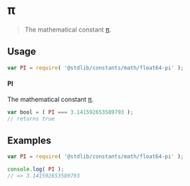 # π

> The mathematical constant [π][pi].

<section class="usage">

## Usage

```javascript
var PI = require( '@stdlib/constants/math/float64-pi' );
```

#### PI

The mathematical constant [π][pi].

```javascript
var bool = ( PI === 3.141592653589793 );
// returns true
```

</section>

<!-- /.usage -->

<section class="examples">

## Examples

<!-- TODO: better example -->

```javascript
var PI = require( '@stdlib/constants/math/float64-pi' );

console.log( PI );
// => 3.141592653589793
```

</section>

<!-- /.examples -->

<section class="links">

[pi]: https://en.wikipedia.org/wiki/Pi

</section>

<!-- /.links -->
